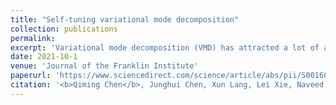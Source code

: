 ```yaml
---
title: "Self-tuning variational mode decomposition"
collection: publications
permalink: 
excerpt: 'Variational mode decomposition (VMD) has attracted a lot of attention recently owing to its robustness to sampling frequency and its high-frequency resolution. However, its performance highly depends on two key preset parameters (the mode number  and the penalty parameter ), both of which tightly limit its adaptability and applications. In this study, a self-tuning VMD (SVMD) is proposed to tackle this problem. Within the proposed method,  and  update themselves respectively and adaptively via the energy ratio and orthogonality between modes in the frequency domain. The proposed SVMD is similar to a matching pursuit method and it shows a VMD-like equivalent filter bank structure but with much less mode-mixing probability. We show that SVMD is more robust to both changes in  and noise level than the original VMD; also, it has better convergence and reduces mode-mixing and end-effect. The experiments on SVMD indicate that SVMD outmatches several classic signal decomposition algorithms. In the end, real-world applications in three fields, namely, length of day variation analysis in geophysics, climate cycle study in meteorology, and oscillation detection in process control, are provided to demonstrate the effectiveness and advantages of the proposed SVMD.'
date: 2021-10-1
venue: 'Journal of the Franklin Institute'
paperurl: 'https://www.sciencedirect.com/science/article/abs/pii/S0016003221004233'
citation: '<b>Qiming Chen</b>, Junghui Chen, Xun Lang, Lei Xie, Naveed ur Rehman, Hongye Su. <i>Journal of the Franklin Institute</i>. (2021).'
---
```


